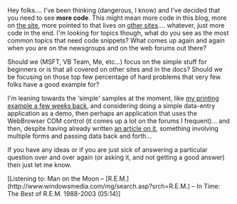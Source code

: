 Hey folks.... I've been thinking (dangerous, I know) and I've decided that you need to see **more code**. This might mean more code in this blog, more on [the site](http://msdn.microsoft.com/vbasic), more pointed to that lives on [other sites](http://www.codeproject.com).... whatever, just more code in the end. I'm looking for topics though, what do you see as the most common topics that need code snippets? What comes up again and again when you are on the newsgroups and on the web forums out there?

Should we (MSFT, VB Team, Me, etc...) focus on the simple stuff for beginners or is that all covered on other sites and in the docs? Should we be focusing on those top few percentage of hard problems that very few folks have a good example for?

I'm leaning towards the &#8216;simple' samples at the moment, like [my printing example a few weeks back](http://weblogs.asp.net/duncanma/archive/2004/01/30/65350.aspx), and considering doing a simple data-entry application as a demo, then perhaps an application that uses the WebBrowser COM control (it comes up a lot on the forums I frequent)... and then, despite having already written [an article on it](http://msdn.microsoft.com/vbasic/default.aspx?pull=/library/en-us/dv_vstechart/html/vbtchWorkingWithMultipleFormsInVisualBasicNETUpgradingToNET.asp), something involving multiple forms and passing data back and forth...

If you have any ideas or if you are just sick of answering a particular question over and over again (or asking it, and not getting a good answer) then just let me know.

<div class="media">
  [Listening to: Man on the Moon &#8211; [R.E.M.](http://www.windowsmedia.com/mg/search.asp?srch=R.E.M.) &#8211; In Time: The Best of R.E.M. 1988-2003 (05:14)]
</div>
